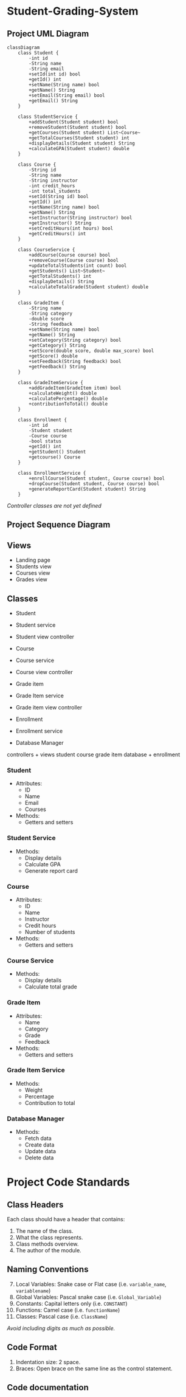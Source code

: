 # Student-Grading-System

## Project UML Diagram

```mermaid
classDiagram
    class Student {
        -int id
        -String name
        -String email
        +setId(int id) bool
        +getId() int
        +setName(String name) bool
        +getName() String
        +setEmail(String email) bool
        +getEmail() String
    }

    class StudentService {
        +addStudent(Student student) bool
        +removeStudent(Student student) bool
        +getCourses(Student student) List~Course~
        +getTotalCourses(Student student) int
        +displayDetails(Student student) String
        +calculateGPA(Student student) double
    }

    class Course {
        -String id
        -String name
        -String instructor
        -int credit_hours
        -int total_students
        +setId(String id) bool
        +getId() int
        +setName(String name) bool
        +getName() String
        +setInstructor(String instructor) bool
        +getInstructor() String
        +setCreditHours(int hours) bool
        +getCreditHours() int
    }

    class CourseService {
        +addCourse(Course course) bool
        +removeCourse(Course course) bool
        +updateTotalStudents(int count) bool
        +getStudents() List~Student~
        +getTotalStudents() int
        +displayDetails() String
        +calculateTotalGrade(Student student) double
    }

    class GradeItem {
        -String name
        -String category
        -double score
        -String feedback
        +setName(String name) bool
        +getName() String
        +setCategory(String category) bool
        +getCategory() String
        +setScore(double score, double max_score) bool
        +getScore() double
        +setFeedback(String feedback) bool
        +getFeedback() String
    }

    class GradeItemService {
        +addGradeItem(GradeItem item) bool
        +calculateWeight() double
        +calculatePercentage() double
        +contributionToTotal() double
    }

    class Enrollment {
        -int id
        -Student student
        -Course course
        -bool status
        +getId() int
        +getStudent() Student
        +getcourse() Course
    }

    class EnrollmentService {
        +enrollCourse(Student student, Course course) bool
        +dropCourse(Student student, Course course) bool
        +generateReportCard(Student student) String
    }
```

*Controller classes are not yet defined*

## Project Sequence Diagram

## Views

- Landing page
- Students view
- Courses view
- Grades view

## Classes

- Student
- Student service
- Student view controller

- Course
- Course service
- Course view controller

- Grade item
- Grade Item service
- Grade item view controller

- Enrollment
- Enrollment service
- Database Manager

controllers + views
student
course
grade item
database + enrollment


### Student

- Attributes:
    * ID
    * Name
    * Email
    * Courses
- Methods:
    * Getters and setters

### Student Service

- Methods:
    * Display details
    * Calculate GPA
    * Generate report card

### Course

- Attributes:
    * ID
    * Name
    * Instructor
    * Credit hours
    * Number of students
- Methods:
    * Getters and setters

### Course Service

- Methods:
    * Display details
    * Calculate total grade

### Grade Item

- Attributes:
    * Name
    * Category
    * Grade
    * Feedback
- Methods:
    * Getters and setters

### Grade Item Service

- Methods:
    * Weight
    * Percentage
    * Contribution to total

### Database Manager

- Methods:
    * Fetch data
    * Create data
    * Update data
    * Delete data

# Project Code Standards

## Class Headers

Each class should have a header that contains:
1. The name of the class.
2. What the class represents.
3. Class methods overview.
5. The author of the module.

## Naming Conventions

7. Local Variables: Snake case or Flat case (i.e. `variable_name`, `variablename`)
8. Global Variables: Pascal snake case (i.e. `Global_Variable`)
9. Constants: Capital letters only (i.e. `CONSTANT`)
10. Functions: Camel case (i.e. `functionName`)
11. Classes: Pascal case (i.e. `ClassName`)

*Avoid including digits as much as possible.*

## Code Format

1. Indentation size: 2 space.
2. Braces: Open brace on the same line as the control statement.

## Code documentation


